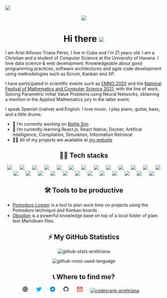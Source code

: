 <!-- Header section -->

<img src="https://ik.imagekit.io/atpariel/1500x500_zTT59hrlyF.jpeg?updatedAt=1634338326545" width="1024"/>

<p align="center"> 
  <img src="https://profile-counter.glitch.me/ArielTriana/count.svg" />
</p>

<!-- End  Header section -->


<!-- Bio section -->
<h1 align="center">
	Hi there <img src="https://media.giphy.com/media/hvRJCLFzcasrR4ia7z/giphy.gif" width="25px">
</h1>
	
I am Ariel Alfonso Triana Pérez, I live in Cuba and I'm 21 years old. I am a Christian and a student of Computer Science at the University of Havana. I love data science & web development. Knowledgeable about good programming practices, software architectures and agile code development using methodologies such as Scrum, Kanban and XP.

I have participated in scientific events such as [EMNO 2020](http://tikhonov.fciencias.unam.mx/emno2020/archivos/ProgramaEMNO2020.pdf) and the [National Festival of Mathematics and Computer Science 2021](https://medium.com/juventud-t%C3%A9cnica/premian-trabajos-del-festival-nacional-de-matem%C3%A1tica-y-computaci%C3%B3n-16c3989d93ea), with the line of work, Solving Parametric Initial Value Problems using Neural Networks, obtaining a mention in the Applied Mathematics jury in the latter event.

I speak Spanish (native) and English. I love music. I play piano, guitar, bass, and a little drums.

- 🔭 I’m currently working on [Battle Sim](https://github.com/ArielTriana/battle-sim)
- 🌱 I’m currently learning React.js, React Native, Docker, Artifical Intelligence, Compilation, Simulation, Information Retrieval
- 👨‍💻 All of my projects are available at [my website](https://arieltriana.github.io)

<!-- Tech stacks -->
<h2 align="center"> 🧑‍💻 Tech stacks </h2>

<p align="center">
	<img src="https://cdn.jsdelivr.net/gh/devicons/devicon/icons/csharp/csharp-original.svg" height="30"> 
	&nbsp;&nbsp;&nbsp;&nbsp;
	<img src="https://cdn.jsdelivr.net/gh/devicons/devicon/icons/dotnetcore/dotnetcore-original.svg" height="30"> 
	&nbsp;&nbsp;&nbsp;&nbsp;
	<img src="https://cdn.jsdelivr.net/gh/devicons/devicon/icons/python/python-original.svg" height="30"> 
	&nbsp;&nbsp;&nbsp;&nbsp;
	<img src="https://cdn.jsdelivr.net/gh/devicons/devicon/icons/jupyter/jupyter-original-wordmark.svg" height="30">
	&nbsp;&nbsp;&nbsp;&nbsp;
	<img src="https://cdn.jsdelivr.net/gh/devicons/devicon/icons/django/django-original.svg" height="30"> 
	&nbsp;&nbsp;&nbsp;&nbsp;
	<img src="https://cdn.jsdelivr.net/gh/devicons/devicon/icons/javascript/javascript-original.svg" height="30"> 
	&nbsp;&nbsp;&nbsp;&nbsp;
	<img src="https://cdn.jsdelivr.net/gh/devicons/devicon/icons/jquery/jquery-original-wordmark.svg" height="30">
	&nbsp;&nbsp;&nbsp;&nbsp;
	<img src="https://cdn.jsdelivr.net/gh/devicons/devicon/icons/typescript/typescript-original.svg" height="30"> 
	&nbsp;&nbsp;&nbsp;&nbsp;
	<img src="https://cdn.jsdelivr.net/gh/devicons/devicon/icons/r/r-original.svg" height="30"> 
	&nbsp;&nbsp;&nbsp;&nbsp;
	<img src="https://cdn.jsdelivr.net/gh/devicons/devicon/icons/c/c-original.svg" height="30"> 
	&nbsp;&nbsp;&nbsp;&nbsp;
	<img src="https://cdn.jsdelivr.net/gh/devicons/devicon/icons/cplusplus/cplusplus-original.svg" height="30"> 
	&nbsp;&nbsp;&nbsp;&nbsp;
	<img src="https://cdn.jsdelivr.net/gh/devicons/devicon/icons/php/php-original.svg" height="30"> 
	&nbsp;&nbsp;&nbsp;&nbsp;
	<img src="https://cdn.jsdelivr.net/gh/devicons/devicon/icons/haskell/haskell-original.svg" height="30"> 
	&nbsp;&nbsp;&nbsp;&nbsp;
	<img src="https://cdn.jsdelivr.net/gh/devicons/devicon/icons/mysql/mysql-original-wordmark.svg" height="30"> 
	&nbsp;&nbsp;&nbsp;&nbsp;
	<img src="https://cdn.jsdelivr.net/npm/simple-icons@3.0.1/icons/sqlite.svg" height="30"> 
	&nbsp;&nbsp;&nbsp;&nbsp;
	<img src="https://cdn.jsdelivr.net/gh/devicons/devicon/icons/html5/html5-original.svg" height="30"> 
	&nbsp;&nbsp;&nbsp;&nbsp;
	<img src="https://cdn.jsdelivr.net/gh/devicons/devicon/icons/css3/css3-original.svg" height="30"> 
	&nbsp;&nbsp;&nbsp;&nbsp;
	<img src="https://cdn.jsdelivr.net/gh/devicons/devicon/icons/bootstrap/bootstrap-plain-wordmark.svg" height='30'/>
	&nbsp;&nbsp;&nbsp;&nbsp;
	<img src="https://cdn.jsdelivr.net/gh/devicons/devicon/icons/git/git-original.svg" height="30"> 
	&nbsp;&nbsp;&nbsp;&nbsp;
	<img src="https://cdn.jsdelivr.net/gh/devicons/devicon/icons/ubuntu/ubuntu-plain.svg" height="30"> 
	&nbsp;&nbsp;&nbsp;&nbsp;
	<img src="https://cdn.jsdelivr.net/npm/simple-icons@3.0.1/icons/powershell.svg" height="30"> 
	&nbsp;&nbsp;&nbsp;&nbsp;
	<img src="https://cdn.jsdelivr.net/gh/devicons/devicon/icons/bash/bash-plain.svg" height="30">
	&nbsp;&nbsp;&nbsp;&nbsp;
	<img src="https://cdn.jsdelivr.net/gh/devicons/devicon/icons/vscode/vscode-original.svg" height="30"> 
	&nbsp;&nbsp;&nbsp;&nbsp;
	<img src="https://cdn.jsdelivr.net/gh/devicons/devicon/icons/markdown/markdown-original.svg" height="30">
	&nbsp;&nbsp;&nbsp;&nbsp;
	<img src="https://upload.wikimedia.org/wikipedia/commons/9/92/LaTeX_logo.svg" height="30">
	&nbsp;&nbsp;&nbsp;&nbsp;
</p>
<!-- End tech stacks -->

<!-- Tools -->
<h2 align="center">🛠 Tools to be productive</h2>

- [Pomodoro Logger](https://github.com/zxch3n/PomodoroLogger) is a tool to plan work time on projects using the Pomodoro technique and Kanban boards
- [Obsidian](https://obsidian.md)  is a powerful knowledge base on top of a local folder of plain text Markdown files.
<!-- End tools -->

<!-- Github stats -->
<h2 align="center">⚡ My GitHub Statistics</h2>

<div align="center">

<p><img height="180em" src="https://github-readme-stats.vercel.app/api?username=arieltriana&count_private=true&show_icons=true" alt="github-stats-arieltriana"/></p>

<p><img height="180em" src="https://github-readme-stats.vercel.app/api/top-langs/?username=ArielTriana&exclude_repo=KNN-Image-Classification&show_icons=true&hide_border=true&layout=compact&langs_count=8" alt="github-most-used-language"/></p>

</div> 

<!-- End Github stats -->	



<!-- Contact section -->
<h2 align="center">📞 Where to find me? </h2>

<p align="center">
	<a href="https://arieltriana.github.io"><img src="./src/globe.svg" alt="website-arieltriana" height="20" width="20"/></a>
	&nbsp;&nbsp;&nbsp;&nbsp;
	<a href="https://twitter.com/atp_ariel"  target="blank"><img src="./src/twitter.svg" alt="twitter-arieltriana" height="20" width="20" /></a>
	&nbsp;&nbsp;&nbsp;&nbsp;
	<a href="https://t.me/atp_ariel" target="blank"><img src="./src/telegram.svg" alt="telegram-arieltriana" height="20" width="20" /></a>
  	&nbsp;&nbsp;&nbsp;&nbsp;
	<a href="https://github.com/ArielTriana" target="blank"><img src="./src/github.svg" alt="github-arieltriana" height="20" width="20"/></a>
  	&nbsp;&nbsp;&nbsp;&nbsp;
	<a href="mailto:usich37@gmail.com"><img src="./src/gmail.svg" alt="gmail-arieltriana" height="20" width="20"/></a>
  	&nbsp;&nbsp;&nbsp;&nbsp;
	<a href="https://profile.codersrank.io/user/arieltriana" target="blank"><img src="https://cdn.jsdelivr.net/npm/simple-icons@3.0.1/icons/codersrank.svg" alt="codesrank-arieltriana" height="20" width="20"/></a>
	&nbsp;&nbsp;&nbsp;&nbsp;
</p>
<!-- End Contact section -->
